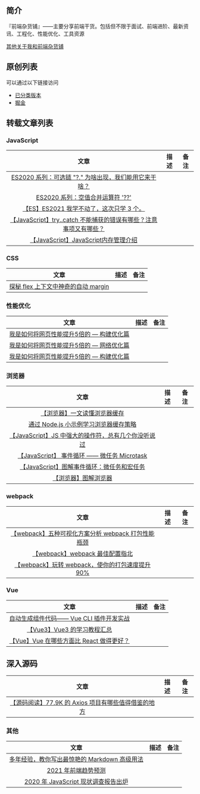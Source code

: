 ## 简介
『前端杂货铺』——主要分享前端干货。包括但不限于面试、前端进阶、最新资讯、工程化、性能优化、工具资源

[其他关于我和前端杂货铺](https://mp.weixin.qq.com/s/Kv0Tx3ZlZGOTHA87PNkJ7A)

## 原创列表

可以通过以下链接访问

- [已分类版本](https://mp.weixin.qq.com/mp/homepage?__biz=Mzg2NDA5ODE1MQ==&hid=1&sn=523cf32ab8ab181a170bf9f0cb2605be&scene=18)
- [掘金](https://juejin.cn/user/3913917123796088/posts)

## 转载文章列表
### JavaScript

|                                                          文章                                                          | 描述  | 备注  |
| :--------------------------------------------------------------------------------------------------------------------: | :---: | :---: |
|       [ES2020 系列：可选链 "?." 为啥出现，我们能用它来干啥？](https://mp.weixin.qq.com/s/bshrO5pLj5DkB6BtSL6NXA)       |       |
|                 [ES2020 系列：空值合并运算符 '??'](https://mp.weixin.qq.com/s/wkC-5GOUQQhmA7Gx4sydEQ)                  |       |
|             [【ES】ES2021 我学不动了，这次只学 3 个。](https://mp.weixin.qq.com/s/kxhHqtOOQ8dQkBURoav9LQ)              |       |
| [【JavaScript】try..catch 不能捕获的错误有哪些？注意事项又有哪些？](https://mp.weixin.qq.com/s/wNTgSbe-sR5suRT7r1ShIQ) |       |
|               [【JavaScript】JavaScript内存管理介绍](https://mp.weixin.qq.com/s/LfIOx8g-rk8KguVpf4tawA)                |       |

### CSS
|                                           文章                                           | 描述  | 备注  |
| :--------------------------------------------------------------------------------------: | :---: | :---: |
| [探秘 flex 上下文中神奇的自动 margin](https://mp.weixin.qq.com/s/mW0wZ7EGSXxrHE9hDbA53Q) |       |
### 性能优化
|                                              文章                                              | 描述  | 备注  |
| :--------------------------------------------------------------------------------------------: | :---: | :---: |
| ​[我是如何将网页性能提升5倍的 — 构建优化篇](https://mp.weixin.qq.com/s/B8dS7sGYdF91Xci5PqLhWQ) |       |
| ​[我是如何将网页性能提升5倍的 — 网络优化篇](https://mp.weixin.qq.com/s/-mGhfyWJ1sN5JgLqcygWzg) |       |
| ​[我是如何将网页性能提升5倍的 — 构建优化篇](https://mp.weixin.qq.com/s/B8dS7sGYdF91Xci5PqLhWQ) |       |


### 浏览器

|                                                   文章                                                   | 描述  | 备注  |
| :------------------------------------------------------------------------------------------------------: | :---: | :---: |
|            [【浏览器】一文读懂浏览器缓存](https://mp.weixin.qq.com/s/_vA7lhRdYnlNubZpD6T6iw)             |       |
|        [通过 Node.js 小示例学习浏览器缓存策略](https://mp.weixin.qq.com/s/RjJEa0RpkLP0x8fQohJYlQ)        |       |
| [【JavaScript】JS 中强大的操作符，总有几个你没听说过](https://mp.weixin.qq.com/s/Jg1u3DiwK_Uun_p2ExgDFA) |       |       |
|     [【JavaScript】 事件循环 —— 微任务 Microtask](https://mp.weixin.qq.com/s/qYpH-pI3Rvb0AgBjXpudCg)     |       |       |
|     [【JavaScript】图解事件循环：微任务和宏任务](https://mp.weixin.qq.com/s/8HWNzWFgnEqD9lCm3ja7vA)      |       |
|                [【浏览器】图解浏览器](https://mp.weixin.qq.com/s/K1mLmbpmh7TZSCbCmhtk0g)                 |       |       |

### webpack
|                                                  文章                                                   | 描述  | 备注  |
| :-----------------------------------------------------------------------------------------------------: | :---: | :---: |
| [【webpack】五种可视化方案分析 webpack 打包性能瓶颈](https://mp.weixin.qq.com/s/4gvbEcZYFrd59umu8GIOjA) |       |
|          [【webpack】webpack 最佳配置指北](https://mp.weixin.qq.com/s/14-ogEzyySiF3vSe95ATHg)           |       |
|  [【webpack】玩转 webpack，使你的打包速度提升 90%](https://mp.weixin.qq.com/s/nckPK8yxzhe1Ml-KK5zeEw)   |       |       |

### Vue
|                                             文章                                              | 描述  | 备注  |
| :-------------------------------------------------------------------------------------------: | :---: | :---: |
| [自动生成组件代码—— Vue CLI 插件开发实战](https://mp.weixin.qq.com/s/NtsMkmmLKUb8cIZBtapzug)  |       |
|       [【Vue3】Vue3 的学习教程汇总](https://mp.weixin.qq.com/s/NMQr_h2gPfO4XXejEXKuOw)        |       |
| [【Vue】Vue 在哪些方面比 React 做得更好？](https://mp.weixin.qq.com/s/LyOQEpdGNt9ipn9FeNOrMg) |       |       |

## 深入源码

|                                                   文章                                                   | 描述  | 备注  |
| :------------------------------------------------------------------------------------------------------: | :---: | :---: |
| [【源码阅读】77.9K 的 Axios 项目有哪些值得借鉴的地方](https://mp.weixin.qq.com/s/8JFTZVcQEyHJhYy5n3qnow) |       |

### 其他
|                                               文章                                                | 描述  | 备注  |
| :-----------------------------------------------------------------------------------------------: | :---: | :---: |
| [多年经验，教你写出最惊艳的 Markdown 高级用法](https://mp.weixin.qq.com/s/bZufZd8oynVOUgDYWOH9tg) |       |
|             [2021 年前端趋势预测](https://mp.weixin.qq.com/s/D_uijLWZllTZZP1P9CpFRw)              |       |
|     [2020 年 JavaScript 现状调查报告出炉](https://mp.weixin.qq.com/s/gio1jwHfi1Fvi8Y3X8nAXw)      |       |
